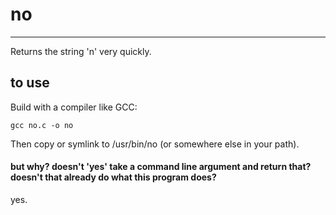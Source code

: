 # no
---

Returns the string 'n' very quickly.


## to use

Build with a compiler like GCC:

	gcc no.c -o no
	

Then copy or symlink to /usr/bin/no (or somewhere else in your path).


#### but why? doesn't 'yes' take a command line argument and return that?  doesn't that already do what this program does?

yes.
